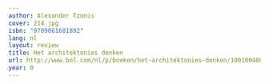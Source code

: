 ```yaml
---
author: Alexander Tzonis
cover: 214.jpg
isbn: "9789061681892"
lang: nl
layout: review
title: Het architektonies denken
url: http://www.bol.com/nl/p/boeken/het-architektonies-denken/1001004005100796/index.html
year: 0
---
```

